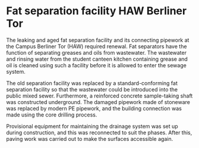 # Fat separation facility HAW Berliner Tor

The leaking and aged fat separation facility and its connecting 
pipework at the Campus Berliner Tor (HAW) required renewal. Fat 
separators have the function of separating greases and oils from 
wastewater. The wastewater and rinsing water from the student canteen 
kitchen containing grease and oil is cleaned using such a facility 
before it is allowed to enter the sewage system.

The old separation facility was replaced by a standard-conforming fat
 separation facility so that the wastewater could be introduced into the
 public mixed sewer. Furthermore, a reinforced concrete sample-taking 
shaft was constructed underground. The damaged pipework made of 
stoneware was replaced by modern PE pipework, and the building 
connection was made using the core drilling process.

Provisional equipment for maintaining the drainage system was set up 
during construction, and this was reconnected to suit the phases. After 
this, paving work was carried out to make the surfaces accessible again.